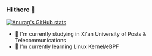 ### Hi there 👋

[![Anurag's GitHub stats](https://github-readme-stats.vercel.app/api?username=byxzone)](https://github.com/anuraghazra/github-readme-stats)

- 🏫 I'm currently studying in Xi'an University of Posts & Telecommunications
- 🌱 I’m currently learning Linux Kernel/eBPF

<!--
**byxzone/byxzone** is a ✨ _special_ ✨ repository because its `README.md` (this file) appears on your GitHub profile.

Here are some ideas to get you started:

- 🔭 I’m currently working on ...
- 🌱 I’m currently learning ...
- 👯 I’m looking to collaborate on ...
- 🤔 I’m looking for help with ...
- 💬 Ask me about ...
- 📫 How to reach me: ...
- 😄 Pronouns: ...
- ⚡ Fun fact: ...
-->
